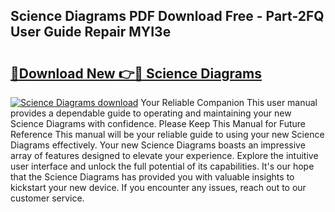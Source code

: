 ## Science Diagrams PDF Download Free - Part-2FQ User Guide Repair MYI3e

# <h2><a href="http://dfl3w5.blite.top/?on=Science+Diagrams">🔗Download New 👉🔴 Science Diagrams</a></h2>

[![Science Diagrams download](https://i.imgur.com/lujVjoI.png)](http://dfl3w5.blite.top/?on=Science+Diagrams)
Your Reliable Companion This user manual provides a dependable guide to operating and maintaining your new Science Diagrams with confidence. Please Keep This Manual for Future Reference This manual will be your reliable guide to using your new Science Diagrams effectively. Your new Science Diagrams boasts an impressive array of features designed to elevate your experience. Explore the intuitive user interface and unlock the full potential of its capabilities. It's our hope that the Science Diagrams has provided you with valuable insights to kickstart your new device. If you encounter any issues, reach out to our customer service.
